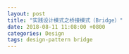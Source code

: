 ```yaml
---
layout: post
title: "实践设计模式之桥接模式（Bridge）"
date: 2018-08-11 11:08:00 +0800
categories: Design
tags: design-pattern bridge
---
```


